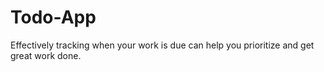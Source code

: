 # Todo-App
Effectively tracking when your work is due can help you prioritize and get great work done.
